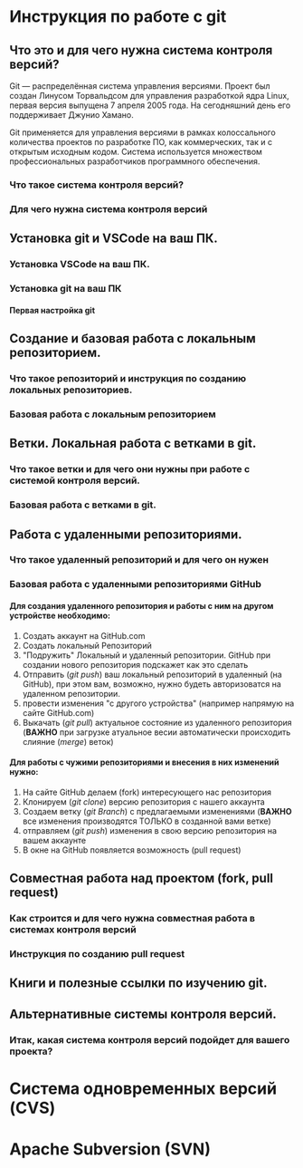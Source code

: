 # Инструкция по работе с git

## Что это и для чего нужна система контроля версий?

Git — распределённая система управления версиями. Проект был создан Линусом Торвальдсом для управления разработкой ядра Linux, первая версия выпущена 7 апреля 2005 года. На сегодняшний день его поддерживает Джунио Хамано.

Git применяется для управления версиями в рамках колоссального количества проектов по разработке ПО, как коммерческих, так и с открытым исходным кодом. Система используется множеством профессиональных разработчиков программного обеспечения.

### Что такое система контроля версий?

### Для чего нужна система контроля версий

## Установка git и VSCode на ваш ПК.

### Установка VSCode на ваш ПК.

### Установка git на ваш ПК

#### Первая настройка git

## Создание и базовая работа с локальным репозиторием.

### Что такое репозиторий и инструкция по созданию локальных репозиториев.

### Базовая работа с локальным репозиторием

## Ветки. Локальная работа с ветками в git.

### Что такое ветки и для чего они нужны при работе с системой контроля версий.

### Базовая работа с ветками в git.

## Работа с удаленными репозиториями.

### Что такое удаленный репозиторий и для чего он нужен

### Базовая работа с удаленными репозиториями GitHub
#### Для создания удаленного репозитория и работы с ним на другом устройстве необходимо:
1. Cоздать аккаунт на GitHub.com
2. Создать локальный Репозиторий
3. "Подружить" Локальный и удаленный репозитории. GitHub при создании нового репозитория подскажет как это сделать
4. Отправить (*git push*) ваш локальный репозиторий в удаленный (на GitHub), при этом вам, возможно, нужно будеть авторизоватся на удаленном репозитории.
5. провести изменения "с другого устройства" (например напрямую на сайте GitHub.com)
6. Выкачать (*git pull*) актуальное состояние из удаленного репозитория (**ВАЖНО** при загрузке атуальное весии автоматически происходить слияние (*merge*) веток)
#### Для работы с чужими репозиториями и внесения в них изменений нужно:
1. На сайте GitHub делаем (fork) интересующего нас репозитория 
2. Клонируем (*git clone*) версию репозитория с нашего аккаунта
3. Создаем ветку (*git Branch*) с предлагаемыми изменениями (**ВАЖНО** все изменения производятся ТОЛЬКО в созданной вами ветке)
4. отправляем (*git push*) изменения в свою версию репозитория на вашем аккаунте
6. В окне на GitHub появляется возможность (pull request)

## Совместная работа над проектом (fork, pull request)

### Как строится и для чего нужна совместная работа в системах контроля версий

### Инструкция по созданию pull request

## Книги и полезные ссылки по изучению git.

## Альтернативные системы контроля версий.

### Итак, какая система контроля версий подойдет для вашего проекта?

# Система одновременных версий (CVS)

# Apache Subversion (SVN)

